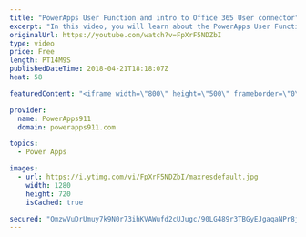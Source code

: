 ```yaml
---
title: "PowerApps User Function and intro to Office 365 User connector"
excerpt: "In this video, you will learn about the PowerApps User Function. You can use this function to pull info about the currently logged in user. You may use it to show their name or their picture but most often we take advantage of the email property to facilitate information to controls or even hide controls."
originalUrl: https://youtube.com/watch?v=FpXrF5NDZbI
type: video
price: Free
length: PT14M9S
publishedDateTime: 2018-04-21T18:18:07Z
heat: 58

featuredContent: "<iframe width=\"800\" height=\"500\" frameborder=\"0\" src=\"https://www.youtube.com/embed/FpXrF5NDZbI\" allow=\"accelerometer; autoplay; encrypted-media; gyroscope; picture-in-picture\" allowfullscreen></iframe>"

provider:
  name: PowerApps911
  domain: powerapps911.com

topics:
  - Power Apps

images:
  - url: https://i.ytimg.com/vi/FpXrF5NDZbI/maxresdefault.jpg
    width: 1280
    height: 720
    isCached: true

secured: "OmzwVuDrUmuy7k9N0r73ihKVAWufd2cUJugc/90LG489r3TBGyEJgaqaNPr8jOZetJwzIl8a7lwGao/qM8SnTY6AuXwoBlSW4qZdaXcoCF56XeCig87WPJJfcBoSJ39yh3GNtpBp42TGMQM2YQm90VoIlgEu4pMNKWdEA3DJ4I0htPMUM9OjVM6GFrd9Fd1Lnr6xxTUezcnNXOlVGVALJt6DC/Q2Uio3GaZYrJmwq1ViY1BYDoLxiWGjfdn1jLdlUEOYV41Uq3lp6L7LsA6GCzCKMoxlS5COtKkwPOw+FDvDr2/pHeVAglQ35+B44HYlKTFxcECL9S8jNBgZAVFke4mIw+LBD0uIIbIoIwIsGPALoIcJQ+CfYnVvMczDv2G0PSk+FjenButI2bIe5+7+ZT51PT56+o+HLW+fKSXCKKk=;WLzj5hE9Iw/qdGsW4u7dNg=="
---
```


